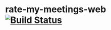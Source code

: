 # rate-my-meetings-web [![Build Status](https://travis-ci.org/anicolaspp/rate-my-meetings-web.svg)](https://travis-ci.org/anicolaspp/rate-my-meetings-web)
